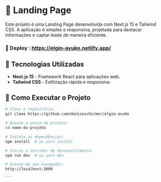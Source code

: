 # 📌 Landing Page

Este projeto é uma Landing Page desenvolvida com Next.js 15 e Tailwind CSS. A aplicação é simples e responsiva, projetada para destacar informações e captar leads de maneira eficiente.

### 🚀 Deploy : https://elgin-avuke.netlify.app/

## 🚀 Tecnologias Utilizadas

- **Next.js 15** - Framework React para aplicações web.
- **Tailwind CSS** - Estilização rápida e responsiva.

## 🔧 Como Executar o Projeto

```bash
# Clone o repositório:
git clone https://github.com/deniseschirmer/elgin-avuke

# Acesse a pasta do projeto:
cd nome-do-projeto

# Instale as dependências:
npm install  # ou yarn install

# Inicie o servidor de desenvolvimento:
npm run dev  # ou yarn dev

# Acesse em seu navegador:
http://localhost:3000

´´´
```
